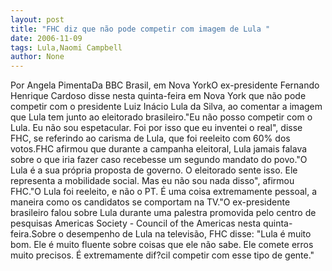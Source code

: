 ```yaml
---
layout: post
title: "FHC diz que não pode competir com imagem de Lula "
date: 2006-11-09
tags: Lula,Naomi Campbell
author: None
---
```


Por Angela PimentaDa BBC Brasil, em Nova YorkO ex-presidente Fernando Henrique Cardoso disse nesta quinta-feira em Nova York que não pode competir com o presidente Luiz Inácio Lula da Silva, ao comentar a imagem que Lula tem junto ao eleitorado brasileiro.\"Eu não posso competir com o Lula. Eu não sou espetacular. Foi por isso que eu inventei o real\", disse FHC, se referindo ao carisma de Lula, que foi reeleito com 60% dos votos.FHC afirmou que durante a campanha eleitoral, Lula jamais falava sobre o que iria fazer caso recebesse um segundo mandato do povo.\"O Lula é a sua própria proposta de governo. O eleitorado sente isso. Ele representa a mobilidade social. Mas eu não sou nada disso\", afirmou FHC.\"O Lula foi reeleito, e não o PT. É uma coisa extremamente pessoal, a maneira como os candidatos se comportam na TV.\"O ex-presidente brasileiro falou sobre Lula durante uma palestra promovida pelo centro de pesquisas Americas Society - Council of the Americas nesta quinta-feira.Sobre o desempenho de Lula na televisão, FHC disse: \"Lula é muito bom. Ele é muito fluente sobre coisas que ele não sabe. Ele comete erros muito precisos. É extremamente dif?cil competir com esse tipo de gente.\" 